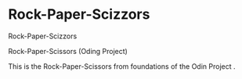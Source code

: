 # Rock-Paper-Scizzors
Rock-Paper-Scizzors

Rock-Paper-Scissors (Oding Project)

This is the Rock-Paper-Scissors from foundations of the Odin Project .

